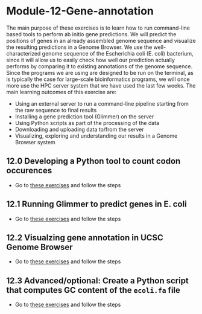 # Module-12-Gene-annotation
The main purpose of these exercises is to learn how to run command-line based tools to perform ab initio gene predictions. We will predict the positions of genes in an already assembled genome sequence and visualize the resulting predictions in a Genome Browser. We use the well-characterized genome sequence of the Escherichia coli (E. coli) bacterium, since it will allow us to easily check how well our prediction actually performs by comparing it to existing annotations of the genome sequence. Since the programs we are using are designed to be run on the terminal, as is typically the case for large-scale bioinformatics programs, we will once more use the HPC server system that we have used the last few weeks.
The main learning outcomes of this exercise are:
- Using an external server to run a command-line pipeline starting from the raw sequence to final results
- Installing a gene prediction tool (Glimmer) on the server
- Using Python scripts as part of the processing of the data
- Downloading and uploading data to/from the server
- Visualizing, exploring and understanding our results in a Genome Browser system

## 12.0 Developing a Python tool to count codon occurences
- Go to [these exercises](exercises/Exercise0.md) and follow the steps

## 12.1 Running Glimmer to predict genes in E. coli
- Go to [these exercises](exercises/Exercise1.md) and follow the steps

## 12.2 Visualzing gene annotation in UCSC Genome Browser
- Go to [these exercises](exercises/Exercise2.md) and follow the steps

## 12.3 Advanced/optional: Create a Python script that computes GC content of the `ecoli.fa` file
- Go to [these exercises](exercises/Exercise3.md) and follow the steps

